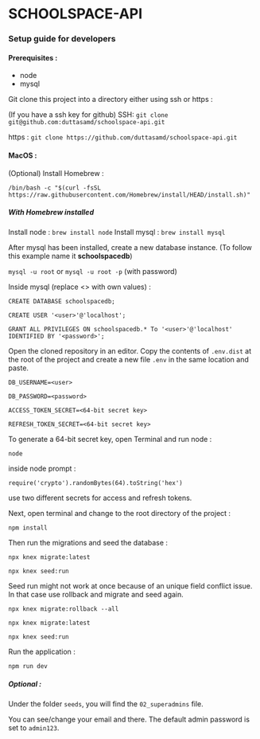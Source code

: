 # SCHOOLSPACE-API

### Setup guide for developers

#### Prerequisites :
- node
- mysql

Git clone this project into a directory either using ssh or https :

(If you have a ssh key for github) SSH: ```git clone git@github.com:duttasamd/schoolspace-api.git```

https : ```git clone https://github.com/duttasamd/schoolspace-api.git```

#### MacOS :
(Optional) Install Homebrew : 

```/bin/bash -c "$(curl -fsSL https://raw.githubusercontent.com/Homebrew/install/HEAD/install.sh)"```

##### With Homebrew installed
Install node : ```brew install node```
Install mysql : ```brew install mysql```

After mysql has been installed, create a new database instance. (To follow this example name it **schoolspacedb**)

```mysql -u root``` or ```mysql -u root -p``` (with password)

Inside mysql (replace <> with own values) :

```CREATE DATABASE schoolspacedb;```

```CREATE USER '<user>'@'localhost';```

```GRANT ALL PRIVILEGES ON schoolspacedb.* To '<user>'@'localhost' IDENTIFIED BY '<password>';```


Open the cloned repository in an editor.
Copy the contents of ```.env.dist``` at the root of the project and create a new file ```.env``` in the same location and paste.


```
DB_USERNAME=<user>

DB_PASSWORD=<password>

ACCESS_TOKEN_SECRET=<64-bit secret key>

REFRESH_TOKEN_SECRET=<64-bit secret key>
```


To generate a 64-bit secret key, open Terminal and run node :

```node```

inside node prompt :

```require('crypto').randomBytes(64).toString('hex')```

use two different secrets for access and refresh tokens.



Next, open terminal and change to the root directory of the project :

```npm install```


Then run the migrations and seed the database :


```npx knex migrate:latest```

```npx knex seed:run```

Seed run might not work at once because of an unique field conflict issue. 
In that case use rollback and migrate and seed again.

```npx knex migrate:rollback --all```

```npx knex migrate:latest ```

```npx knex seed:run ```

Run the application :

```npm run dev```


##### Optional :

Under the folder `seeds`, you will find the `02_superadmins` file.

You can see/change your email and there. The default admin password is set to `admin123`.
